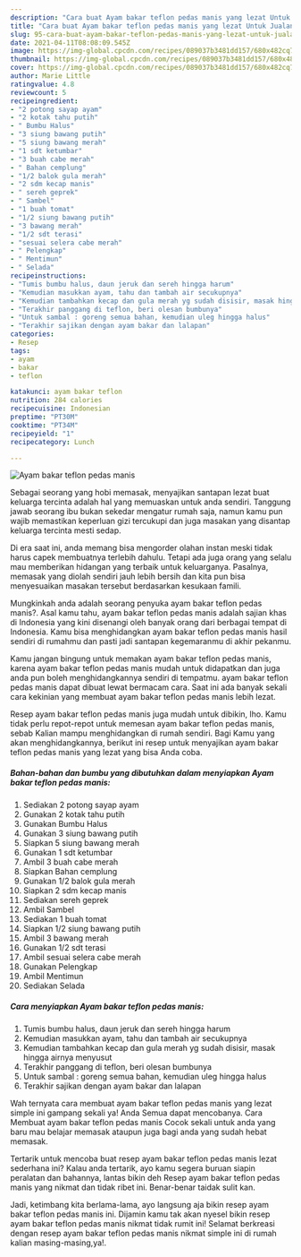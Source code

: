 ```yaml
---
description: "Cara buat Ayam bakar teflon pedas manis yang lezat Untuk Jualan"
title: "Cara buat Ayam bakar teflon pedas manis yang lezat Untuk Jualan"
slug: 95-cara-buat-ayam-bakar-teflon-pedas-manis-yang-lezat-untuk-jualan
date: 2021-04-11T08:08:09.545Z
image: https://img-global.cpcdn.com/recipes/089037b3481dd157/680x482cq70/ayam-bakar-teflon-pedas-manis-foto-resep-utama.jpg
thumbnail: https://img-global.cpcdn.com/recipes/089037b3481dd157/680x482cq70/ayam-bakar-teflon-pedas-manis-foto-resep-utama.jpg
cover: https://img-global.cpcdn.com/recipes/089037b3481dd157/680x482cq70/ayam-bakar-teflon-pedas-manis-foto-resep-utama.jpg
author: Marie Little
ratingvalue: 4.8
reviewcount: 5
recipeingredient:
- "2 potong sayap ayam"
- "2 kotak tahu putih"
- " Bumbu Halus"
- "3 siung bawang putih"
- "5 siung bawang merah"
- "1 sdt ketumbar"
- "3 buah cabe merah"
- " Bahan cemplung"
- "1/2 balok gula merah"
- "2 sdm kecap manis"
- " sereh geprek"
- " Sambel"
- "1 buah tomat"
- "1/2 siung bawang putih"
- "3 bawang merah"
- "1/2 sdt terasi"
- "sesuai selera cabe merah"
- " Pelengkap"
- " Mentimun"
- " Selada"
recipeinstructions:
- "Tumis bumbu halus, daun jeruk dan sereh hingga harum"
- "Kemudian masukkan ayam, tahu dan tambah air secukupnya"
- "Kemudian tambahkan kecap dan gula merah yg sudah disisir, masak hingga airnya menyusut"
- "Terakhir panggang di teflon, beri olesan bumbunya"
- "Untuk sambal : goreng semua bahan, kemudian uleg hingga halus"
- "Terakhir sajikan dengan ayam bakar dan lalapan"
categories:
- Resep
tags:
- ayam
- bakar
- teflon

katakunci: ayam bakar teflon 
nutrition: 284 calories
recipecuisine: Indonesian
preptime: "PT30M"
cooktime: "PT34M"
recipeyield: "1"
recipecategory: Lunch

---
```



![Ayam bakar teflon pedas manis](https://img-global.cpcdn.com/recipes/089037b3481dd157/680x482cq70/ayam-bakar-teflon-pedas-manis-foto-resep-utama.jpg)

Sebagai seorang yang hobi memasak, menyajikan santapan lezat buat keluarga tercinta adalah hal yang memuaskan untuk anda sendiri. Tanggung jawab seorang ibu bukan sekedar mengatur rumah saja, namun kamu pun wajib memastikan keperluan gizi tercukupi dan juga masakan yang disantap keluarga tercinta mesti sedap.

Di era  saat ini, anda memang bisa mengorder olahan instan meski tidak harus capek membuatnya terlebih dahulu. Tetapi ada juga orang yang selalu mau memberikan hidangan yang terbaik untuk keluarganya. Pasalnya, memasak yang diolah sendiri jauh lebih bersih dan kita pun bisa menyesuaikan masakan tersebut berdasarkan kesukaan famili. 



Mungkinkah anda adalah seorang penyuka ayam bakar teflon pedas manis?. Asal kamu tahu, ayam bakar teflon pedas manis adalah sajian khas di Indonesia yang kini disenangi oleh banyak orang dari berbagai tempat di Indonesia. Kamu bisa menghidangkan ayam bakar teflon pedas manis hasil sendiri di rumahmu dan pasti jadi santapan kegemaranmu di akhir pekanmu.

Kamu jangan bingung untuk memakan ayam bakar teflon pedas manis, karena ayam bakar teflon pedas manis mudah untuk didapatkan dan juga anda pun boleh menghidangkannya sendiri di tempatmu. ayam bakar teflon pedas manis dapat dibuat lewat bermacam cara. Saat ini ada banyak sekali cara kekinian yang membuat ayam bakar teflon pedas manis lebih lezat.

Resep ayam bakar teflon pedas manis juga mudah untuk dibikin, lho. Kamu tidak perlu repot-repot untuk memesan ayam bakar teflon pedas manis, sebab Kalian mampu menghidangkan di rumah sendiri. Bagi Kamu yang akan menghidangkannya, berikut ini resep untuk menyajikan ayam bakar teflon pedas manis yang lezat yang bisa Anda coba.

<!--inarticleads1-->

##### Bahan-bahan dan bumbu yang dibutuhkan dalam menyiapkan Ayam bakar teflon pedas manis:

1. Sediakan 2 potong sayap ayam
1. Gunakan 2 kotak tahu putih
1. Gunakan  Bumbu Halus
1. Gunakan 3 siung bawang putih
1. Siapkan 5 siung bawang merah
1. Gunakan 1 sdt ketumbar
1. Ambil 3 buah cabe merah
1. Siapkan  Bahan cemplung
1. Gunakan 1/2 balok gula merah
1. Siapkan 2 sdm kecap manis
1. Sediakan  sereh geprek
1. Ambil  Sambel
1. Sediakan 1 buah tomat
1. Siapkan 1/2 siung bawang putih
1. Ambil 3 bawang merah
1. Gunakan 1/2 sdt terasi
1. Ambil sesuai selera cabe merah
1. Gunakan  Pelengkap
1. Ambil  Mentimun
1. Sediakan  Selada




<!--inarticleads2-->

##### Cara menyiapkan Ayam bakar teflon pedas manis:

1. Tumis bumbu halus, daun jeruk dan sereh hingga harum
1. Kemudian masukkan ayam, tahu dan tambah air secukupnya
1. Kemudian tambahkan kecap dan gula merah yg sudah disisir, masak hingga airnya menyusut
1. Terakhir panggang di teflon, beri olesan bumbunya
1. Untuk sambal : goreng semua bahan, kemudian uleg hingga halus
1. Terakhir sajikan dengan ayam bakar dan lalapan




Wah ternyata cara membuat ayam bakar teflon pedas manis yang lezat simple ini gampang sekali ya! Anda Semua dapat mencobanya. Cara Membuat ayam bakar teflon pedas manis Cocok sekali untuk anda yang baru mau belajar memasak ataupun juga bagi anda yang sudah hebat memasak.

Tertarik untuk mencoba buat resep ayam bakar teflon pedas manis lezat sederhana ini? Kalau anda tertarik, ayo kamu segera buruan siapin peralatan dan bahannya, lantas bikin deh Resep ayam bakar teflon pedas manis yang nikmat dan tidak ribet ini. Benar-benar taidak sulit kan. 

Jadi, ketimbang kita berlama-lama, ayo langsung aja bikin resep ayam bakar teflon pedas manis ini. Dijamin kamu tak akan nyesel bikin resep ayam bakar teflon pedas manis nikmat tidak rumit ini! Selamat berkreasi dengan resep ayam bakar teflon pedas manis nikmat simple ini di rumah kalian masing-masing,ya!.

